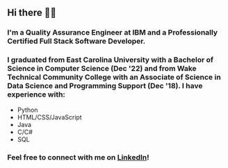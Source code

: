 ## Hi there 👋😄

### I'm a Quality Assurance Engineer at IBM and a Professionally Certified Full Stack Software Developer.

### I graduated from East Carolina University with a Bachelor of Science in Computer Science (Dec '22) and from Wake Technical Community College with an Associate of Science in Data Science and Programming Support (Dec '18). I have experience with:
- Python
- HTML/CSS/JavaScript
- Java
- C/C#
- SQL

### Feel free to connect with me on [LinkedIn](https://www.linkedin.com/in/seymoneg/)!

